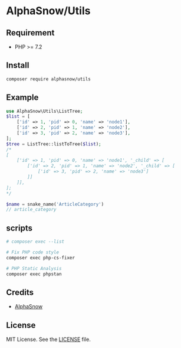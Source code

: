 AlphaSnow/Utils
===========

## Requirement
- PHP >= 7.2

## Install
```bash
composer require alphasnow/utils
```

## Example
```php
use AlphaSnow\Utils\ListTree;
$list = [
    ['id' => 1, 'pid' => 0, 'name' => 'node1'],
    ['id' => 2, 'pid' => 1, 'name' => 'node2'],
    ['id' => 3, 'pid' => 2, 'name' => 'node3'],
];
$tree = ListTree::listToTree($list);
/*
[
    ['id' => 1, 'pid' => 0, 'name' => 'node1', '_child' => [
        ['id' => 2, 'pid' => 1, 'name' => 'node2', '_child' => [
            ['id' => 3, 'pid' => 2, 'name' => 'node3']
        ]]
    ]],
];
*/

$name = snake_name('ArticleCategory')
// article_category
```

## scripts
```bash
# composer exec --list

# Fix PHP code style
composer exec php-cs-fixer

# PHP Static Analysis
composer exec phpstan
```

## Credits

- [AlphaSnow][link-author]

## License
MIT License. See the [LICENSE](LICENSE.txt) file.


[link-author]: https://github.com/alphasnow
